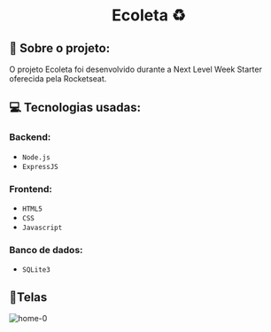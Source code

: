 <h1 align="center"> Ecoleta ♻ </h1>

## 🚀  Sobre o projeto:

O projeto Ecoleta foi desenvolvido durante a Next Level Week Starter oferecida pela Rocketseat.

## 💻  Tecnologias usadas:

### Backend:

- `Node.js`
- `ExpressJS`

### Frontend:

- `HTML5`
- `CSS`
- `Javascript`

### Banco de dados:

- `SQLite3`

## 🎨Telas
![home-0](https://user-images.githubusercontent.com/55406713/84391668-a9964900-abcf-11ea-95dc-afb8205f789d.PNG)
